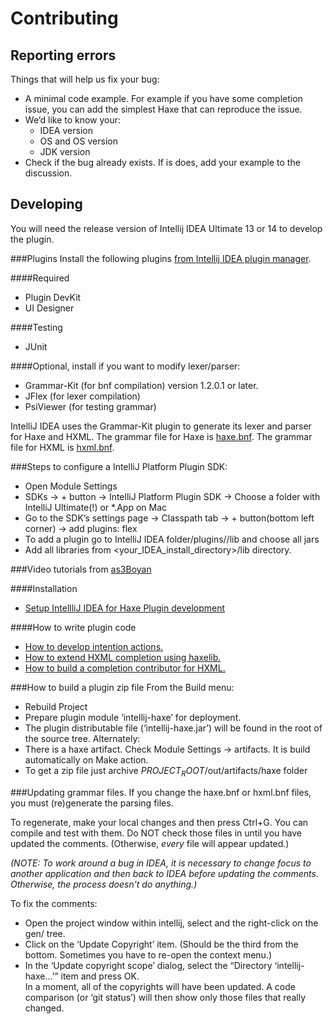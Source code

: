 Contributing
============

Reporting errors
----------------
Things that will help us fix your bug:
- A minimal code example. For example if you have some completion issue, you can add the simplest Haxe that
can reproduce the issue.
- We’d like to know your:
    - IDEA version
    - OS and OS version
    - JDK version
- Check if the bug already exists. If is does, add your example to the discussion.

Developing
----------
You will need the release version of Intellij IDEA Ultimate 13 or 14 to develop the plugin.

###Plugins
Install the following plugins [from Intellij IDEA plugin manager](https://www.jetbrains.com/idea/plugins/).

####Required
- Plugin DevKit
- UI Designer

####Testing
- JUnit

####Optional, install if you want to modify lexer/parser:
- Grammar-Kit (for bnf compilation) version 1.2.0.1 or later.
- JFlex (for lexer compilation)
- PsiViewer (for testing grammar)

IntelliJ IDEA uses the Grammar-Kit plugin to generate its lexer and parser for Haxe and HXML.
The grammar file for Haxe is [haxe.bnf](https://github.com/JetBrains/intellij-haxe/blob/master/grammar/haxe.bnf).
The grammar file for HXML is [hxml.bnf](https://github.com/JetBrains/intellij-haxe/blob/master/src/com/intellij/plugins/haxe/hxml/hxml.bnf).

###Steps to configure a IntelliJ Platform Plugin SDK:
- Open Module Settings
- SDKs -> + button -> IntelliJ Platform Plugin SDK -> Choose a folder with IntelliJ Ultimate(!) or *.App on Mac
- Go to the SDK’s settings page -> Classpath tab -> + button(bottom left corner) -> add plugins: flex
- To add a plugin go to IntelliJ IDEA folder/plugins/<plugin-name>/lib and choose all jars
- Add all libraries from <your_IDEA_install_directory>/lib directory.

###Video tutorials from [as3Boyan](https://github.com/as3boyan)

####Installation
- [Setup IntellliJ IDEA for Haxe Plugin development](http://youtu.be/MwrzdBFaZkc)

####How to write plugin code
- [How to develop intention actions.](https://www.youtube.com/watch?v=-mY_DpzVDFs) 
- [How to extend HXML completion using haxelib.](https://www.youtube.com/watch?v=B8zOSEEK7As)
- [How to build a completion contributor for HXML.](https://www.youtube.com/watch?v=UBxuj2ToizY)

###How to build a plugin zip file
From the Build menu:
- Rebuild Project
- Prepare plugin module ‘intellij-haxe’ for deployment.
- The plugin distributable file (‘intellij-haxe.jar’) will be found in the root of the source tree.
Alternately:
- There is a haxe artifact. Check Module Settings -> artifacts. It is build automatically on Make action.
- To get a zip file just archive $PROJECT_ROOT$/out/artifacts/haxe folder

###Updating grammar files.
If you change the haxe.bnf or hxml.bnf files, you must (re)generate the parsing files.

To regenerate, make your local changes and then press Ctrl+G.  You can compile
and test with them.  Do NOT check those files in until you have updated the
comments.  (Otherwise, *every* file will appear updated.)

*(NOTE: To work around a bug in IDEA, it is necessary to change focus to another
application and then back to IDEA before updating the comments.  Otherwise,
the process doesn’t do anything.)*

To fix the comments:
- Open the project window within intellij, select and 
 the right-click on the gen/ tree.  
- Click on the ‘Update Copyright’ item.  (Should be the third from the bottom.  Sometimes you have to re-open the
 context menu.)  
- In the ‘Update copyright scope’ dialog, select the “Directory ‘intellij-haxe...’” item and press OK.  
 In a moment, all of the copyrights will have been updated.  A code comparison (or ‘git status’) will
 then show only those files that really changed.

